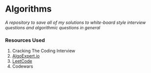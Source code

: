 # Algorithms

*A repository to save all of my solutions to white-board style interview questions and algorithmic questions in general*

### Resources Used

1. Cracking The Coding Interview
2. [AlgoExpert.io](https://www.algoexpert.io/product)
3. [LeetCode](https://leetcode.com/)
4. Codewars
